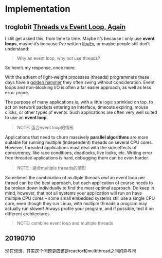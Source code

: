 # Implementation



## troglobit [Threads vs Event Loop, Again](http://troglobit.com/2017/09/19/threads-vs-event-loop-again-.../) 

I still get asked this, from time to time. Maybe it’s because I only use **event loops**, maybe it’s because I’ve written [libuEv](https://github.com/troglobit/libuev), or maybe people still don’t understand:

> Why an event loop, why not use threads?

So here’s my response, once more.

With the advent of light-weight processes (threads) programmers these days have a [golden hammer](http://c2.com/cgi/wiki?GoldenHammer) they often swing without consideration. Event loops and non-blocking I/O is often a far easier approach, as well as less error prone.

The purpose of many applications is, with a little logic sprinkled on top, to act on network packets entering an interface, timeouts expiring, mouse clicks, or other types of events. Such applications are often very well suited to use an **event loop**.

> NOTE: 适合event loop的情形

Applications that need to churn massively **parallel algorithms** are more suitable for running multiple (independent) threads on several CPU cores. However, threaded applications must deal with the side effects of concurrency, like race conditions, deadlocks, live locks, etc. Writing error free threaded applications is hard, debugging them can be even harder.

> NOTE : 适合multiple threads的情形

Sometimes the combination of multiple threads *and* an event loop per thread can be the best approach, but each application of course needs to be broken down individually to find the most optimal approach. Do keep in mind, however, that not all systems your application will run on have multiple CPU cores – some small embedded systems still use a single CPU core, even though they run Linux, with multiple threads a program may actually run slower! Always profile your program, and if possible, test it on different architectures.

> NOTE: combine event loop and multiple threads


## 20190710

现在想想，其实这个问题更应该是reactor和multithread之间的异与同